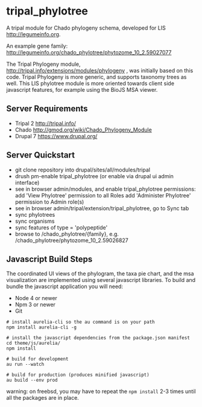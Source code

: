 # tripal_phylotree
A tripal module for Chado phylogeny schema, developed for LIS http://legumeinfo.org.

An example gene family:
http://legumeinfo.org/chado_phylotree/phytozome_10_2.59027077

The Tripal Phylogeny module,
http://tripal.info/extensions/modules/phylogeny , was initially based
on this code. Tripal Phylogeny is more generic, and supports taxonomy
trees as well. This LIS phylotree module is more oriented towards
client side javascript features, for example using the BioJS MSA
viewer.

## Server Requirements
* Tripal 2 http://tripal.info/
* Chado http://gmod.org/wiki/Chado_Phylogeny_Module
* Drupal 7 https://www.drupal.org/

## Server Quickstart
* git clone repository into drupal/sites/all/modules/tripal
* drush pm-enable tripal_phylotree (or enable via drupal ui admin interface)
* see in browser admin/modules, and enable tripal_phylotree permissions:
  add 'View Phylotree' permission to all Roles
  add 'Administer Phylotree' permission to Admin role(s)
* see in browser admin/tripal/extension/tripal_phylotree, go to Sync tab
* sync phylotrees
* sync organisms
* sync features of type = 'polypeptide'
* browse to /chado_phylotree/{family}, e.g. /chado_phylotree/phytozome_10_2.59026827

## Javascript Build Steps
The coordinated UI views of the phylogram, the taxa pie chart, and the msa
visualization are implemented using several javascript libraries. To build and
bundle the javascript application you will need:

* Node 4 or newer
* Npm 3 or newer
* Git

```
# install aurelia-cli so the au command is on your path
npm install aurelia-cli -g

# install the javascript dependencies from the package.json manifest
cd theme/js/aurelia/
npm install

# build for development
au run --watch

# build for production (produces minified javascript)
au build --env prod
```
warning: on freebsd, you may have to repeat the `npm install` 2-3
times until all the packages are in place.
